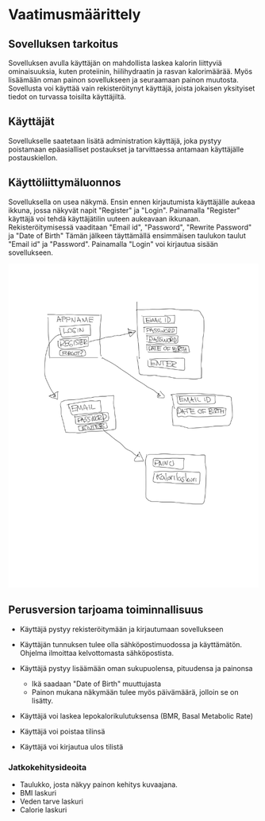 # Vaatimusmäärittely 

## Sovelluksen tarkoitus


Sovelluksen avulla käyttäjän on mahdollista laskea kalorin liittyviä ominaisuuksia, kuten proteiinin, hiilihydraatin ja rasvan kalorimäärää. Myös lisäämään oman painon sovellukseen ja seuraamaan painon muutosta. 
Sovellusta voi käyttää vain rekisteröitynyt käyttäjä, joista jokaisen yksityiset tiedot on turvassa toisilta käyttäjiltä. 

## Käyttäjät 

Sovellukselle saatetaan lisätä administration käyttäjä, joka pystyy poistamaan epäasialliset postaukset ja tarvittaessa antamaan käyttäjälle postauskiellon.

## Käyttöliittymäluonnos 

Sovelluksella on usea näkymä. 
Ensin ennen kirjautumista käyttäjälle aukeaa ikkuna, jossa näkyvät napit "Register" ja "Login". Painamalla "Register" käyttäjä voi tehdä käyttäjätilin uuteen aukeavaan ikkunaan.
Rekisteröitymisessä vaaditaan "Email id", "Password", "Rewrite Password" ja "Date of Birth" 
Tämän jälkeen täyttämällä ensimmäisen taulukon taulut "Email id" ja "Password". Painamalla "Login" voi kirjautua sisään sovellukseen.

<img src="https://github.com/Neroniuoso/ot-harjoitustyo/blob/master/dokumentaatio/kuvat/kuva_1.png" width=760>

## Perusversion tarjoama toiminnallisuus 

- Käyttäjä pystyy rekisteröitymään ja kirjautumaan sovellukseen
 - Käyttäjän tunnuksen tulee olla sähköpostimuodossa ja käyttämätön. Ohjelma ilmoittaa kelvottomasta sähköpostista.

- Käyttäjä pystyy lisäämään oman sukupuolensa, pituudensa ja painonsa
  - Ikä saadaan "Date of Birth" muuttujasta
  - Painon mukana näkymään tulee myös päivämäärä, jolloin se on lisätty.
- Käyttäjä voi laskea lepokalorikulutuksensa (BMR, Basal Metabolic Rate)
- Käyttäjä voi poistaa tilinsä
- Käyttäjä voi kirjautua ulos tilistä

### Jatkokehitysideoita

- Taulukko, josta näkyy painon kehitys kuvaajana. 
- BMI laskuri
- Veden tarve laskuri
- Calorie laskuri



